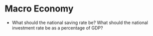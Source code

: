 # Macro Economy

- What should the national saving rate be? What should the national investment rate be as a percentage of GDP?
